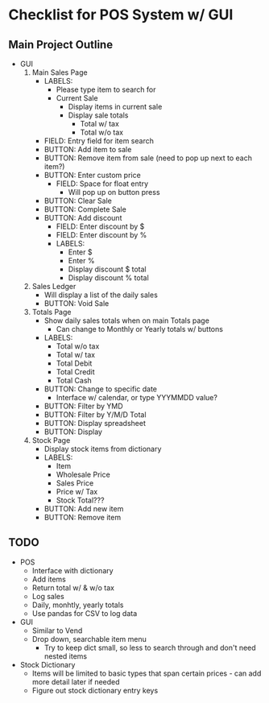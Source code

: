 # Checklist for POS System w/ GUI

## Main Project Outline
- GUI
    1) Main Sales Page
        - LABELS:
            - Please type item to search for
            - Current Sale
                - Display items in current sale
                - Display sale totals
                    - Total w/ tax
                    - Total w/o tax
        - FIELD: Entry field for item search
        - BUTTON: Add item to sale
        - BUTTON: Remove item from sale (need to pop up next to each item?)
        - BUTTON: Enter custom price
            - FIELD: Space for float entry
                - Will pop up on button press
        - BUTTON: Clear Sale
        - BUTTON: Complete Sale
        - BUTTON: Add discount
            - FIELD: Enter discount by $
            - FIELD: Enter discount by %
            - LABELS:
                - Enter $
                - Enter %
                - Display discount $ total
                - Display discount % total
    2) Sales Ledger
        - Will display a list of the daily sales
        - BUTTON: Void Sale
    3) Totals Page
        - Show daily sales totals when on main Totals page
            - Can change to Monthly or Yearly totals w/ buttons
        - LABELS:
            - Total w/o tax
            - Total w/ tax
            - Total Debit
            - Total Credit
            - Total Cash
        - BUTTON: Change to specific date
            - Interface w/ calendar, or type YYYMMDD value?
        - BUTTON: Filter by YMD
        - BUTTON: Filter by Y/M/D Total
        - BUTTON: Display spreadsheet
        - BUTTON: Display
    4) Stock Page
        - Display stock items from dictionary
        - LABELS:
            - Item
            - Wholesale Price
            - Sales Price
            - Price w/ Tax
            - Stock Total???
        - BUTTON: Add new item
        - BUTTON: Remove item

## TODO
- POS
    - Interface with dictionary
    - Add items
    - Return total w/ & w/o tax
    - Log sales
    - Daily, monhtly, yearly totals
    - Use pandas for CSV to log data
- GUI
    - Similar to Vend
    - Drop down, searchable item menu
        - Try to keep dict small, so less to search through and don't need nested items
- Stock Dictionary
    - Items will be limited to basic types that span certain prices - can add more detail later if needed
    - Figure out stock dictionary entry keys
